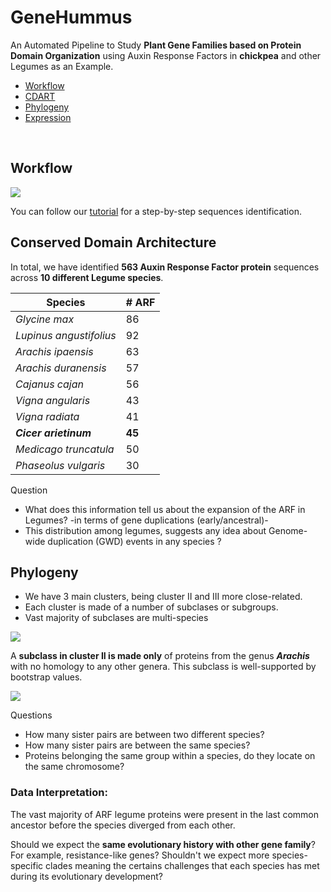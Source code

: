# GeneHummus

An Automated Pipeline to Study **Plant Gene Families based on Protein Domain Organization** using Auxin Response Factors in **chickpea** and other Legumes as an Example.

 - [Workflow](#workflow)
 - [CDART](#conserved-domain-architecture)
 - [Phylogeny](#phylogeny)
 - [Expression](https://github.com/NCBI-Hackathons/SimpleGeneExpression)


<br>

## Workflow

![](figures/workflow.png)



You can follow our [tutorial](tutorial.md) for a step-by-step sequences identification.  
  
  

## Conserved Domain Architecture  

In total, we have identified **563 Auxin Response Factor protein** sequences across **10 different Legume species**. 

| Species  | # ARF |
|---------|----------------|
| *Glycine max* | 86     |
| *Lupinus angustifolius* | 92 |
| *Arachis ipaensis* | 63
| *Arachis duranensis* | 57
| *Cajanus cajan* |  56
| *Vigna angularis* | 43
| *Vigna radiata* | 41
| ***Cicer arietinum*** | **45**
| *Medicago truncatula* | 50 
| *Phaseolus vulgaris* | 30


Question  
* What does this information tell us about the expansion of the ARF in Legumes? -in terms of gene duplications (early/ancestral)-      
* This distribution among legumes, suggests any idea about Genome-wide duplication (GWD) events in any species ?     

## Phylogeny  
* We have 3 main clusters, being cluster II and III more close-related. 
* Each cluster is made of a number of subclases or subgroups.   
* Vast majority of subclases are multi-species

![](figures/treeARF.png)

A **subclass in cluster II is made only** of proteins from the genus ***Arachis*** with no homology to any other genera. This subclass is well-supported by bootstrap values. 

![](figures/arachisTree.png)


Questions  
* How many sister pairs are between two different species?   
* How many sister pairs are between the same species?   
* Proteins belonging the same group within a species, do they locate on the same chromosome?  

### Data Interpretation: 
The vast majority of ARF legume proteins were present in the last common ancestor before the species diverged from each other.     
  
Should we expect the **same evolutionary history with other gene family**? For example, resistance-like genes? Shouldn't we expect more species-specific clades meaning the certains challenges that each species has met during its evolutionary development?
